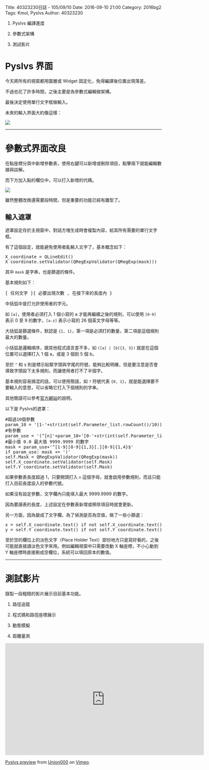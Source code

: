Title: 40323230日誌 - 105/09/10
Date: 2016-09-10 21:00
Category: 2016bg2
Tags: Kmol, Pyslvs
Author: 40323230

1. Pyslvs 編譯進度

1. 參數式架構

1. 測試影片

<!-- PELICAN_END_SUMMARY -->

Pyslvs 界面
===

今天將所有的視窗都用圖層或 Widget 固定化，免得編譯後位置出現落差。

不過也花了許多時間，之後主要是為參數式編輯做架構。

最後決定使用單行文字框做輸入。

未來的輸入界面大約像這樣：

<img src="http://i.imgur.com/tqvi7j1.png" >

<hr>

參數式界面改良
===

在點座標分頁中新增參數表，使用右鍵可以新增或刪除項目，點擊兩下就能編輯數據與註解。

而下方加入點的欄位中，可以打入新增的代碼。

<img src="http://i.imgur.com/4AWc7cw.png" >

雖然整體改換還需要段時間，但是重要的功能已經有雛型了。

輸入遮罩
---

遮罩設定存於主視窗中，對話方塊生成時會複製內容，給其所有需要的單行文字框。

有了這個設定，就能避免使用者亂輸入文字了，基本概念如下：

<pre class="brush: python">
X_coordinate = QLineEdit()
X_coordinate.setValidator(QRegExpValidator(QRegExp(mask)))
</pre>

其中 `mask` 是字串，也是篩選的條件。

基本規則如下：

<pre>
[ 任何文字 ]{ 必要出現次數 , 在接下來的長度內 }
</pre>

中括弧中是打允許使用者的字元。

如 `[a]`，使用者必須打入 1 個小寫的 a 才能再繼續之後的規則，可以使用 `[0-9]` 表示 0 至 9 的數字，`[a-z]` 表示小寫的 26 個英文字母等等。

大括弧是篩選條件，默認是 `{1, 1}`，第一項是必須打的數量，第二項是這個規則最大的數量。

小括弧是邏輯順序，跟其他程式語言差不多，如 `([a] | [b]{3, 5})` 就是在這個位置可以選擇打入 1 個 a，或是 3 個到 5 個 b。

至於 `^` 和 `$` 則是標示貼緊字頭與字尾的符號，能夠比較明確，但是要注意是否會導致字頭設下太多規則，而讓使用者打不了半個字。

基本規則容易搞混的話，可以使用簡語，如 `?` 符號代表 `{0, 1}`，就是能選擇要不要輸入的意思，可以省略它打入下個規則的字串。

其他簡語可以參考[官方網站](http://doc.qt.io/qt-5/qregexp.html"doc.qt.io")的說明。

以下是 Pyslvs的遮罩：

<pre class="brush: python">
#超過10個參數
param_10 = '[1-'+str(int(self.Parameter_list.rowCount()/10))+']?' if self.Parameter_list.rowCount()>=10 else ''
#有參數
param_use = '(^[n]'+param_10+'[0-'+str(int(self.Parameter_list.rowCount())-1)+']$|' if self.Parameter_list.rowCount()>=1 else ''
#最小值 0.0 最大值 9999.9999 的數字
mask = param_use+'^[1-9][0-9]{1,3}[.][0-9]{1,4}$'
if param_use: mask += ')'
self.Mask = QRegExpValidator(QRegExp(mask))
self.X_coordinate.setValidator(self.Mask)
self.Y_coordinate.setValidator(self.Mask)
</pre>

如果參數表長度超過 1，只要開頭打入 `n` 這個字母，就會啟用參數規則，而且只能打入目前長度設入的參數代號。

如果沒有設定參數，文字欄內只能填入最大 9999.9999 的數字。

因為要讀表的長度，上述設定在參數表新增或移除項目時就會更新。

另一方面，因為變成了文字欄，為了偵測是否為空值，做了一些小篩選：

<pre class="brush: python">
x = self.X_coordinate.text() if not self.X_coordinate.text()=="" else self.X_coordinate.placeholderText()
y = self.Y_coordinate.text() if not self.Y_coordinate.text()=="" else self.Y_coordinate.placeholderText()
</pre>

至於空的欄位上的淡色文字（Place Holder Text）部份地方只是寫好看的，之後可能就直接讀淡色文字來用。例如編輯視窗中只需要改動 X 軸座標，不小心動到 Y 軸座標時直接刪成空欄位，系統可以填回原本的數值。

<hr>

測試影片
===

錄製一段粗糙的影片展示目前基本功能。

1. 路徑追蹤

1. 程式碼和路徑座標展示

1. 動態模擬

1. 距離量測

<iframe src="https://player.vimeo.com/video/182206176" width="640" height="360" frameborder="0" webkitallowfullscreen mozallowfullscreen allowfullscreen></iframe>
<p><a href="https://vimeo.com/182206176">Pyslvs preview</a> from <a href="https://vimeo.com/user56487696">Union000</a> on <a href="https://vimeo.com">Vimeo</a>.</p>